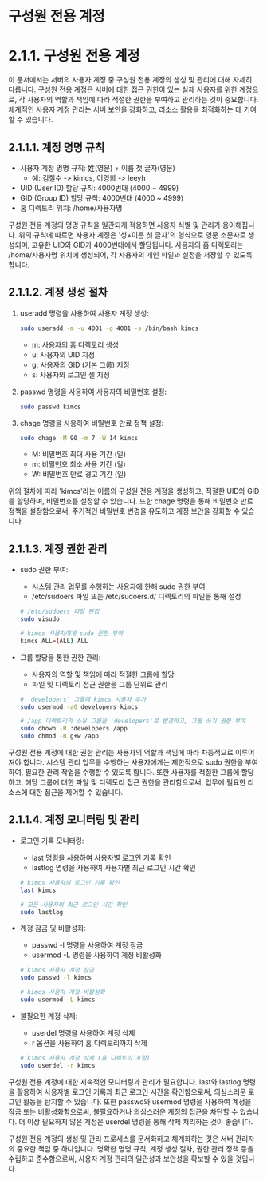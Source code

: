 # 구성원 전용 계정

# 2.1.1. 구성원 전용 계정

이 문서에서는 서버의 사용자 계정 중 구성원 전용 계정의 생성 및 관리에 대해 자세히 다룹니다.
구성원 전용 계정은 서버에 대한 접근 권한이 있는 실제 사용자를 위한 계정으로,
각 사용자의 역할과 책임에 따라 적절한 권한을 부여하고 관리하는 것이 중요합니다.
체계적인 사용자 계정 관리는 서버 보안을 강화하고, 리소스 활용을 최적화하는 데 기여할 수 있습니다.

## 2.1.1.1. 계정 명명 규칙

- 사용자 계정 명명 규칙: 姓(영문) + 이름 첫 글자(영문)
    - 예: 김철수 -> kimcs, 이영희 -> leeyh
- UID (User ID) 할당 규칙: 4000번대 (4000 ~ 4999)
- GID (Group ID) 할당 규칙: 4000번대 (4000 ~ 4999)
- 홈 디렉토리 위치: /home/사용자명

구성원 전용 계정의 명명 규칙을 일관되게 적용하면 사용자 식별 및 관리가 용이해집니다.
위의 규칙에 따르면 사용자 계정은 '성+이름 첫 글자'의 형식으로 영문 소문자로 생성되며,
고유한 UID와 GID가 4000번대에서 할당됩니다.
사용자의 홈 디렉토리는 /home/사용자명 위치에 생성되어,
각 사용자의 개인 파일과 설정을 저장할 수 있도록 합니다.

## 2.1.1.2. 계정 생성 절차

1. useradd 명령을 사용하여 사용자 계정 생성:
    
    ```bash
    sudo useradd -m -u 4001 -g 4001 -s /bin/bash kimcs
    
    ```
    
    - m: 사용자의 홈 디렉토리 생성
    - u: 사용자의 UID 지정
    - g: 사용자의 GID (기본 그룹) 지정
    - s: 사용자의 로그인 셸 지정
2. passwd 명령을 사용하여 사용자의 비밀번호 설정:
    
    ```bash
    sudo passwd kimcs
    
    ```
    
3. chage 명령을 사용하여 비밀번호 만료 정책 설정:
    
    ```bash
    sudo chage -M 90 -m 7 -W 14 kimcs
    
    ```
    
    - M: 비밀번호 최대 사용 기간 (일)
    - m: 비밀번호 최소 사용 기간 (일)
    - W: 비밀번호 만료 경고 기간 (일)

위의 절차에 따라 'kimcs'라는 이름의 구성원 전용 계정을 생성하고,
적절한 UID와 GID를 할당하며, 비밀번호를 설정할 수 있습니다.
또한 chage 명령을 통해 비밀번호 만료 정책을 설정함으로써,
주기적인 비밀번호 변경을 유도하고 계정 보안을 강화할 수 있습니다.

## 2.1.1.3. 계정 권한 관리

- sudo 권한 부여:
    - 시스템 관리 업무를 수행하는 사용자에 한해 sudo 권한 부여
    - /etc/sudoers 파일 또는 /etc/sudoers.d/ 디렉토리의 파일을 통해 설정
    
    ```bash
    # /etc/sudoers 파일 편집
    sudo visudo
    
    # kimcs 사용자에게 sudo 권한 부여
    kimcs ALL=(ALL) ALL
    
    ```
    
- 그룹 할당을 통한 권한 관리:
    - 사용자의 역할 및 책임에 따라 적절한 그룹에 할당
    - 파일 및 디렉토리 접근 권한을 그룹 단위로 관리
    
    ```bash
    # 'developers' 그룹에 kimcs 사용자 추가
    sudo usermod -aG developers kimcs
    
    # /app 디렉토리의 소유 그룹을 'developers'로 변경하고, 그룹 쓰기 권한 부여
    sudo chown -R :developers /app
    sudo chmod -R g+w /app
    
    ```
    

구성원 전용 계정에 대한 권한 관리는 사용자의 역할과 책임에 따라 차등적으로 이루어져야 합니다.
시스템 관리 업무를 수행하는 사용자에게는 제한적으로 sudo 권한을 부여하여,
필요한 관리 작업을 수행할 수 있도록 합니다.
또한 사용자를 적절한 그룹에 할당하고, 해당 그룹에 대한 파일 및 디렉토리 접근 권한을 관리함으로써,
업무에 필요한 리소스에 대한 접근을 제어할 수 있습니다.

## 2.1.1.4. 계정 모니터링 및 관리

- 로그인 기록 모니터링:
    - last 명령을 사용하여 사용자별 로그인 기록 확인
    - lastlog 명령을 사용하여 사용자별 최근 로그인 시간 확인
    
    ```bash
    # kimcs 사용자의 로그인 기록 확인
    last kimcs
    
    # 모든 사용자의 최근 로그인 시간 확인
    sudo lastlog
    
    ```
    
- 계정 잠금 및 비활성화:
    - passwd -l 명령을 사용하여 계정 잠금
    - usermod -L 명령을 사용하여 계정 비활성화
    
    ```bash
    # kimcs 사용자 계정 잠금
    sudo passwd -l kimcs
    
    # kimcs 사용자 계정 비활성화
    sudo usermod -L kimcs
    
    ```
    
- 불필요한 계정 삭제:
    - userdel 명령을 사용하여 계정 삭제
    - r 옵션을 사용하여 홈 디렉토리까지 삭제
    
    ```bash
    # kimcs 사용자 계정 삭제 (홈 디렉토리 포함)
    sudo userdel -r kimcs
    
    ```
    

구성원 전용 계정에 대한 지속적인 모니터링과 관리가 필요합니다.
last와 lastlog 명령을 활용하여 사용자별 로그인 기록과 최근 로그인 시간을 확인함으로써,
의심스러운 로그인 활동을 탐지할 수 있습니다.
또한 passwd와 usermod 명령을 사용하여 계정을 잠금 또는 비활성화함으로써,
불필요하거나 의심스러운 계정의 접근을 차단할 수 있습니다.
더 이상 필요하지 않은 계정은 userdel 명령을 통해 삭제 처리하는 것이 좋습니다.

구성원 전용 계정의 생성 및 관리 프로세스를 문서화하고 체계화하는 것은
서버 관리자의 중요한 책임 중 하나입니다.
명확한 명명 규칙, 계정 생성 절차, 권한 관리 정책 등을 수립하고 준수함으로써,
사용자 계정 관리의 일관성과 보안성을 확보할 수 있을 것입니다.